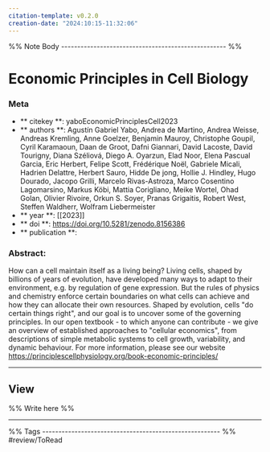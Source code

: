 ```yaml
---
citation-template: v0.2.0
creation-date: "2024:10:15-11:32:06"
---
```



%% Note Body --------------------------------------------------- %%
# Economic Principles in Cell Biology

### Meta
- ** citekey **: yaboEconomicPrinciplesCell2023
- ** authors **: Agustín Gabriel Yabo, Andrea de Martino, Andrea Weisse, Andreas Kremling, Anne Goelzer, Benjamin Mauroy, Christophe Goupil, Cyril Karamaoun, Daan de Groot, Dafni Giannari, David Lacoste, David Tourigny, Diana Széliová, Diego A. Oyarzun, Elad Noor, Elena Pascual Garcia, Eric Herbert, Felipe Scott, Frédérique Noël, Gabriele Micali, Hadrien Delattre, Herbert Sauro, Hidde De jong, Hollie J. Hindley, Hugo Dourado, Jacopo Grilli, Marcelo Rivas-Astroza, Marco Cosentino Lagomarsino, Markus Köbi, Mattia Corigliano, Meike Wortel, Ohad Golan, Olivier Rivoire, Orkun S. Soyer, Pranas Grigaitis, Robert West, Steffen Waldherr, Wolfram Liebermeister
- ** year **: [[2023]]
- ** doi **: https://doi.org/10.5281/zenodo.8156386
- ** publication **: 

### Abstract:
How can a cell maintain itself as a living being? Living cells, shaped by billions of years of evolution, have developed many ways to adapt to their environment, e.g. by regulation of gene expression. But the rules of physics and chemistry enforce certain boundaries on what cells can achieve and how they can allocate their own resources. Shaped by evolution, cells "do certain things right", and our goal is to uncover some of the governing principles. In our open textbook - to which anyone can contribute - we give an overview of established approaches to "cellular economics", from descriptions of simple metabolic systems to cell growth, variability, and dynamic behaviour. For more information, please see our website https://principlescellphysiology.org/book-economic-principles/

___

## View

%% Write here %%





___
%% Tags  ------------------------------------------------------- %%
#review/ToRead
